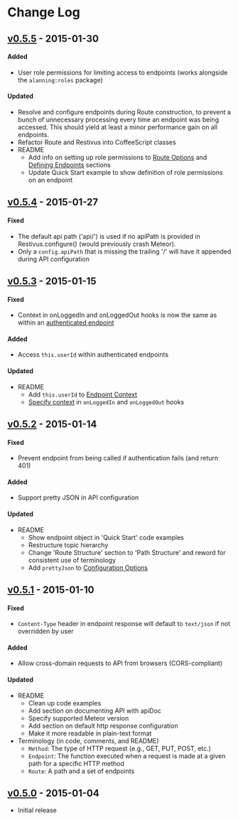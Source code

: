 # Change Log

## [v0.5.5] - 2015-01-30

#### Added
- User role permissions for limiting access to endpoints (works alongside the `alanning:roles`
  package)

#### Updated
- Resolve and configure endpoints during Route construction, to prevent a bunch of unnecessary
  processing every time an endpoint was being accessed. This should yield at least a minor
  performance gain on all endpoints.
- Refactor Route and Restivus into CoffeeScript classes
- README
  - Add info on setting up role permissions to [Route Options] and [Defining Endpoints] sections
  - Update Quick Start example to show definition of role permissions on an endpoint


## [v0.5.4] - 2015-01-27

#### Fixed
- The default api path ('api/') is used if no apiPath is provided in Restivus.configure() (would
  previously crash Meteor).
- Only a `config.apiPath` that is missing the trailing '/' will have it appended during API
  configuration


## [v0.5.3] - 2015-01-15

#### Fixed
- Context in onLoggedIn and onLoggedOut hooks is now the same as within an
  [authenticated endpoint][endpoint context]

#### Added
- Access `this.userId` within authenticated endpoints

#### Updated
- README
  - Add `this.userId` to [Endpoint Context]
  - [Specify context][configuration options] in `onLoggedIn` and `onLoggedOut` hooks


## [v0.5.2] - 2015-01-14

#### Fixed
- Prevent endpoint from being called if authentication fails (and return 401)

#### Added
- Support pretty JSON in API configuration

#### Updated
- README
  - Show endpoint object in 'Quick Start' code examples
  - Restructure topic hierarchy
  - Change 'Route Structure' section to 'Path Structure' and reword for consistent use of
    terminology
  - Add `prettyJson` to [Configuration Options]


## [v0.5.1] - 2015-01-10

#### Fixed
- `Content-Type` header in endpoint response will default to `text/json` if not overridden by user

#### Added
- Allow cross-domain requests to API from browsers (CORS-compliant)

#### Updated
- README
  - Clean up code examples
  - Add section on documenting API with apiDoc
  - Specify supported Meteor version
  - Add section on default http response configuration
  - Make it more readable in plain-text format
- Terminology (in code, comments, and README)
  - `Method`: The type of HTTP request (e.g., GET, PUT, POST, etc.)
  - `Endpoint`: The function executed when a request is made at a given path for a specific HTTP method
  - `Route`: A path and a set of endpoints


## [v0.5.0] - 2015-01-04
- Initial release



[v0.5.5]:  https://github.com/kahmali/meteor-restivus/releases/tag/v0.5.5 "Version 0.5.5"
[v0.5.4]:  https://github.com/kahmali/meteor-restivus/releases/tag/v0.5.4 "Version 0.5.4"
[v0.5.3]:  https://github.com/kahmali/meteor-restivus/releases/tag/v0.5.3 "Version 0.5.3"
[v0.5.2]:  https://github.com/kahmali/meteor-restivus/releases/tag/v0.5.2 "Version 0.5.2"
[v0.5.1]:  https://github.com/kahmali/meteor-restivus/releases/tag/v0.5.1 "Version 0.5.1"
[v0.5.0]:  https://github.com/kahmali/meteor-restivus/releases/tag/v0.5.0 "Version 0.5.0"

[configuration options]: https://github.com/kahmali/meteor-restivus#configuration-options "Configuration Options"
[endpoint context]: https://github.com/kahmali/meteor-restivus#endpoint-context "Endpoint Context"
[defining endpoints]: https://github.com/kahmali/meteor-restivus#defining-endpoints "Defining Endpoints"
[route options]: https://github.com/kahmali/meteor-restivus#route-options "Route Options"
